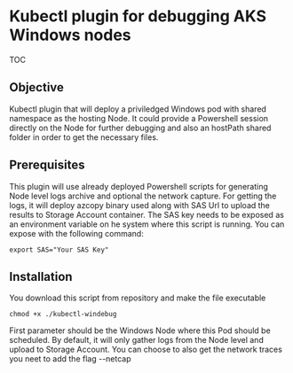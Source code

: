 # Kubectl plugin for debugging AKS Windows nodes

TOC

## Objective

Kubectl plugin that will deploy a priviledged Windows pod with shared namespace as the hosting Node. It could provide a Powershell session directly on the Node for further 
debugging and also an hostPath shared folder in order to get the necessary files. 


## Prerequisites

This plugin will use already deployed Powershell scripts for generating Node level logs archive and optional the network capture. For getting the logs, it will deploy azcopy binary
used along with SAS Url to upload the results to Storage Account container. The SAS key needs to be exposed as an environment variable on he system where this script is running.
You can expose with the following command:
```
export SAS="Your SAS Key"
```

## Installation

You download this script from repository and make the file executable 

```
chmod +x ./kubectl-windebug
```

First parameter should be the Windows Node where this Pod should be scheduled. By default, it will only gather logs from the Node level and upload to Storage Account. 
You can choose to also get the network traces you neet to add the flag --netcap
